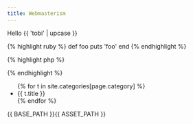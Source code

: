 ```yaml
---
title: Webmasterism
---
```


Hello {{ 'tobi' | upcase }}

{% highlight ruby %}
def foo
  puts 'foo'
end
{% endhighlight %}

{% highlight php %}
<?php
	echo "Teste";
?>
{% endhighlight %}

<ul>
{% for t in site.categories[page.category] %}
    <li>{{ t.title }}</li>
{% endfor %}
</ul>

{{ BASE_PATH }}{{ ASSET_PATH }}